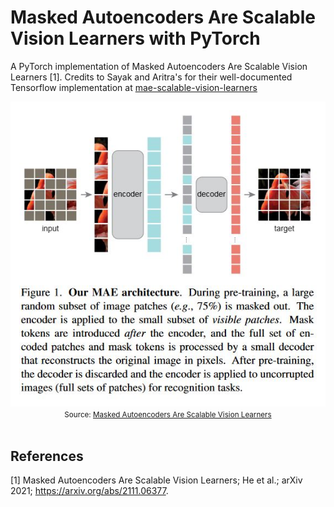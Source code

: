 # Masked Autoencoders Are Scalable Vision Learners with PyTorch

A PyTorch implementation of Masked Autoencoders Are Scalable Vision Learners [1]. Credits to Sayak and Aritra's for their well-documented Tensorflow implementation at <a href="https://github.com/ariG23498/mae-scalable-vision-learners">mae-scalable-vision-learners</a>

<div align="center">
  <img src=assets/mae.png/><br>
  <small>Source: <a href=https://arxiv.org/abs/2111.06377>Masked Autoencoders Are Scalable Vision Learners</a></small>
</div><br>

## References

[1] Masked Autoencoders Are Scalable Vision Learners; He et al.; arXiv 2021; https://arxiv.org/abs/2111.06377.
